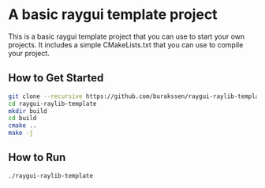 # A basic raygui template project

This is a basic raygui template project that you can use to start your own projects. It includes a simple CMakeLists.txt that you can use to compile your project.

## How to Get Started

```bash
git clone --recursive https://github.com/burakssen/raygui-raylib-template.git
cd raygui-raylib-template
mkdir build
cd build
cmake ..
make -j
```

## How to Run

```bash
./raygui-raylib-template
```
